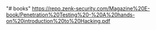 "# books" 
https://repo.zenk-security.com/Magazine%20E-book/Penetration%20Testing%20-%20A%20hands-on%20introduction%20to%20Hacking.pdf
